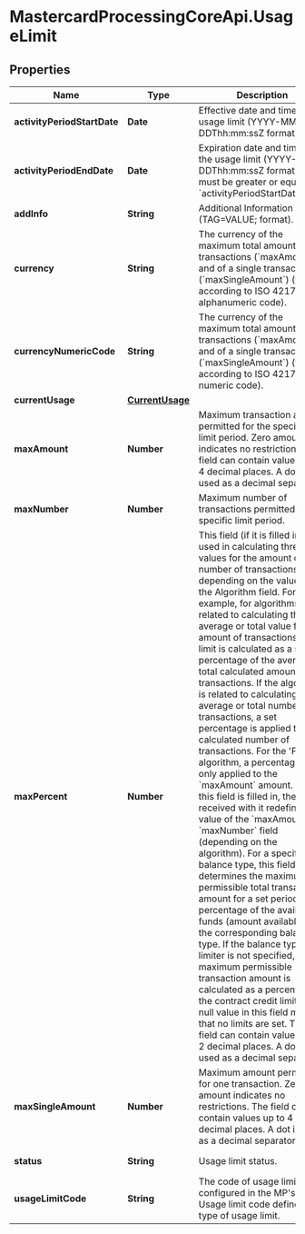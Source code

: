 # MastercardProcessingCoreApi.UsageLimit

## Properties

Name | Type | Description | Notes
------------ | ------------- | ------------- | -------------
**activityPeriodStartDate** | **Date** | Effective date and time of the usage limit (YYYY-MM-DDThh:mm:ssZ format).  | [optional] 
**activityPeriodEndDate** | **Date** | Expiration date and time of the usage limit (YYYY-MM-DDThh:mm:ssZ format). Date must be greater or equal to &#x60;activityPeriodStartDateDate&#x60;.  | [optional] 
**addInfo** | **String** | Additional Information (TAG&#x3D;VALUE; format).  | [optional] 
**currency** | **String** | The currency of the maximum total amount of all transactions (&#x60;maxAmount&#x60;) and of a single transaction (&#x60;maxSingleAmount&#x60;) (format according to ISO 4217, alphanumeric code).  | [optional] 
**currencyNumericCode** | **String** | The currency of the maximum total amount of all transactions (&#x60;maxAmount&#x60;) and of a single transaction (&#x60;maxSingleAmount&#x60;) (format according to ISO 4217, numeric code).  | [optional] 
**currentUsage** | [**CurrentUsage**](CurrentUsage.md) |  | [optional] 
**maxAmount** | **Number** | Maximum transaction amount permitted for the specific limit period. Zero amount indicates no restrictions.  The field can contain values up to 4 decimal places. A dot is used as a decimal separator.  | [optional] 
**maxNumber** | **Number** | Maximum number of transactions permitted for the specific limit period.  | [optional] 
**maxPercent** | **Number** | This field (if it is filled in) is used in calculating threshold values for the amount or number of transactions, depending on the value of the Algorithm field. For example, for algorithms related to calculating the average or total value for the amount of transactions, the limit is calculated as a set percentage of the average or total calculated amount of transactions. If the algorithm is related to calculating the average or total number of transactions, a set percentage is applied to the calculated number of transactions. For the &#39;Fixed&#39; algorithm, a percentage is only applied to the &#x60;maxAmount&#x60; amount. I.e. if this field is filled in, the value received with it redefines the value of the &#x60;maxAmount&#x60; or &#x60;maxNumber&#x60; field (depending on the algorithm). For a specific balance type, this field determines the maximum permissible total transaction amount for a set period, as a percentage of the available funds (amount available) of the corresponding balance type. If the balance type for a limiter is not specified, the maximum permissible transaction amount is calculated as a percentage of the contract credit limit.  A null value in this field means that no limits are set.  The field can contain values up to 2 decimal places. A dot is used as a decimal separator.  | [optional] 
**maxSingleAmount** | **Number** | Maximum amount permitted for one transaction. Zero amount indicates no restrictions.  The field can contain values up to 4 decimal places. A dot is used as a decimal separator.  | [optional] 
**status** | **String** | Usage limit status.  | **Possible values**  | |--------------------- | | Active               | | Closed               | | Temporarily Active   | | Temporarily Closed   | | Expired              | | Template Closed      | | Service Deactivated  | | Redefined            |  | 
**usageLimitCode** | **String** | The code of usage limit configured in the MP&#39;s CMS. Usage limit code defines the type of usage limit.  | 


